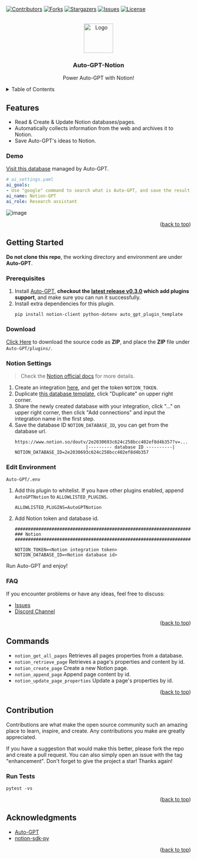<!-- Improved compatibility of back to top link: See: https://github.com/othneildrew/Best-README-Template/pull/73 -->
<a name="readme-top"></a>
<!--
*** Thanks for checking out the Best-README-Template. If you have a suggestion
*** that would make this better, please fork the repo and create a pull request
*** or simply open an issue with the tag "enhancement".
*** Don't forget to give the project a star!
*** Thanks again! Now go create something AMAZING! :D
-->



<!-- PROJECT SHIELDS -->
<!--
*** I'm using markdown "reference style" links for readability.
*** Reference links are enclosed in brackets [ ] instead of parentheses ( ).
*** See the bottom of this document for the declaration of the reference variables
*** for contributors-url, forks-url, etc. This is an optional, concise syntax you may use.
*** https://www.markdownguide.org/basic-syntax/#reference-style-links
-->
[![Contributors][contributors-shield]][contributors-url]
[![Forks][forks-shield]][forks-url]
[![Stargazers][stars-shield]][stars-url]
[![Issues][issues-shield]][issues-url]
[![License][license-shield]][license-url]



<!-- PROJECT LOGO -->
<br />
<div align="center">
    <img src="https://user-images.githubusercontent.com/20609724/236097216-c6516099-5823-49d3-9941-fa0193c81acd.png" alt="Logo" width="80" height="80">

  <h3 align="center">Auto-GPT-Notion</h3>

  <p align="center">
    Power Auto-GPT with Notion!
  </p>
</div>

<!-- TABLE OF CONTENTS -->
<details>
  <summary>Table of Contents</summary>
  <ol>
    <li><a href="#features">Features</a></li>
    <li>
        <a href="#getting-started">Getting Started</a>
    </li>
    <li><a href="#commands">Commands</a></li>
    <li><a href="#contribution">Contribution</a></li>
    <li><a href="#acknowledgments">Acknowledgments</a></li>
  </ol>
</details>

## Features

- Read & Create & Update Notion databases/pages.
- Automatically collects information from the web and archives it to Notion.
- Save Auto-GPT's ideas to Notion.

### Demo
[Visit this database](https://doutv.notion.site/doutv/e3187aaa1aed42c39f0f372fdf84655e?v=b892e5b7d13f49ec8ff200916e79cf5b) managed by Auto-GPT.

```yaml
# ai_settings.yaml
ai_goals:
- Use "google" command to search what is Auto-GPT, and save the result to a Notion page
ai_name: Notion-GPT
ai_role: Research assistant
```

![image](https://user-images.githubusercontent.com/20609724/234296458-f303140f-bf58-48d8-89e2-06f52806893d.png)

<p align="right">(<a href="#readme-top">back to top</a>)</p>

## Getting Started
**Do not clone this repo**, the working directory and environment are under **Auto-GPT**.

### Prerequisites
1. Install [Auto-GPT](https://github.com/Significant-Gravitas/Auto-GPT), **checkout the [latest release v0.3.0](https://github.com/Significant-Gravitas/Auto-GPT/releases/tag/v0.3.0) which add plugins support**, and make sure you can run it successfully.
2. Install extra dependencies for this plugin.
    ```
    pip install notion-client python-dotenv auto_gpt_plugin_template
    ```

### Download
[Click Here](https://github.com/doutv/Auto-GPT-Notion/archive/refs/heads/master.zip) to download the source code as **ZIP**, and place the **ZIP** file under `Auto-GPT/plugins/`.

### Notion Settings
> Check the [Notion official docs](https://developers.notion.com/docs/create-a-notion-integration) for more details.
1. Create an integration [here](https://www.notion.so/my-integrations), and get the token `NOTION_TOKEN`.
2. Duplicate [this database template](https://doutv.notion.site/e3187aaa1aed42c39f0f372fdf84655e?v=b892e5b7d13f49ec8ff200916e79cf5b), click "Duplicate" on upper right corner.
3. Share the newly created database with your integration, click "..." on upper right corner, then click "Add connections" and input the integration name in the first step.
4. Save the database ID `NOTION_DATABASE_ID`, you can get from the database url.
    ```
    https://www.notion.so/doutv/2e2030693c624c258bcc402ef8d4b357?v=...
                               |--------- database ID ----------|
    NOTION_DATABASE_ID=2e2030693c624c258bcc402ef8d4b357
    ```


### Edit Environment
`Auto-GPT/.env`
1. Add this plugin to whitelist. If you have other plugins enabled, append `AutoGPTNotion` to `ALLOWLISTED_PLUGINS`.
    ```
    ALLOWLISTED_PLUGINS=AutoGPTNotion
    ```
2. Add Notion token and database id.
    ```
    ################################################################################
    ### Notion
    ################################################################################

    NOTION_TOKEN=<Notion integration token>
    NOTION_DATABASE_ID=<Notion database id>
    ```

Run Auto-GPT and enjoy!


### FAQ
If you encounter problems or have any ideas, feel free to discuss:
- [Issues](https://github.com/doutv/Auto-GPT-Notion/issues)
- [Discord Channel](https://discord.com/channels/1092243196446249134/1098882305000472626)

<p align="right">(<a href="#readme-top">back to top</a>)</p>

## Commands
- `notion_get_all_pages` Retrieves all pages properties from a database.
- `notion_retrieve_page` Retrieves a page's properties and content by id.
- `notion_create_page` Create a new Notion page.
- `notion_append_page` Append page content by id.
- `notion_update_page_properties` Update a page's properties by id.

<p align="right">(<a href="#readme-top">back to top</a>)</p>

## Contribution
Contributions are what make the open source community such an amazing place to learn, inspire, and create. Any contributions you make are greatly appreciated.

If you have a suggestion that would make this better, please fork the repo and create a pull request. You can also simply open an issue with the tag "enhancement". Don't forget to give the project a star! Thanks again!

### Run Tests
`pytest -vs`

<p align="right">(<a href="#readme-top">back to top</a>)</p>

## Acknowledgments
- [Auto-GPT](https://github.com/Significant-Gravitas/Auto-GPT)
- [notion-sdk-py](https://github.com/ramnes/notion-sdk-py)

<p align="right">(<a href="#readme-top">back to top</a>)</p>

<!-- MARKDOWN LINKS & IMAGES -->
<!-- https://www.markdownguide.org/basic-syntax/#reference-style-links -->
[contributors-shield]: https://img.shields.io/github/contributors/doutv/Auto-GPT-Notion.svg?style=for-the-badge
[contributors-url]: https://github.com/doutv/Auto-GPT-Notion/graphs/contributors
[forks-shield]: https://img.shields.io/github/forks/doutv/Auto-GPT-Notion.svg?style=for-the-badge
[forks-url]: https://github.com/doutv/Auto-GPT-Notion/network/members
[stars-shield]: https://img.shields.io/github/stars/doutv/Auto-GPT-Notion.svg?style=for-the-badge
[stars-url]: https://github.com/doutv/Auto-GPT-Notion/stargazers
[issues-shield]: https://img.shields.io/github/issues/doutv/Auto-GPT-Notion.svg?style=for-the-badge
[issues-url]: https://github.com/doutv/Auto-GPT-Notion/issues
[license-shield]: https://img.shields.io/github/license/doutv/Auto-GPT-Notion.svg?style=for-the-badge
[license-url]: https://github.com/doutv/Auto-GPT-Notion/blob/master/LICENSE.txt
